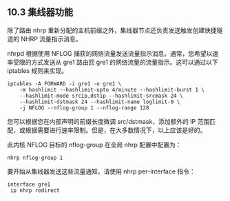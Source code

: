 ## 10.3 集线器功能

除了路由 nhrp 重新分配的主机前缀之外，集线器节点还负责发送触发创建快捷隧道的 NHRP 流量指示消息。

nhrpd 根据使用 NFLOG 捕获的网络流量发送流量指示消息。通常，您希望以速率受限的方式发送从 gre1 路由回 gre1 的网络流量的流量指示。这可以通过以下 iptables 规则来实现。

```shell
iptables -A FORWARD -i gre1 -o gre1 \
	-m hashlimit --hashlimit-upto 4/minute --hashlimit-burst 1 \
	--hashlimit-mode srcip,dstip --hashlimit-srcmask 24 \
	--hashlimit-dstmask 24 --hashlimit-name loglimit-0 \
	-j NFLOG --nflog-group 1 --nflog-range 128
```

您可以根据您在内部声明的前缀长度微调 src/dstmask，添加额外的 IP 范围匹配，或根据需要进行速率限制。但是，在大多数情况下，以上应该是好的。

此内核 NFLOG 目标的 nflog-group 在全局 nhrp 配置中配置为：

```shell
nhrp nflog-group 1
```

要开始从集线器发送这些流量通知，请使用 nhrp per-interface 指令：

```shell
interface gre1
 ip nhrp redirect
```

